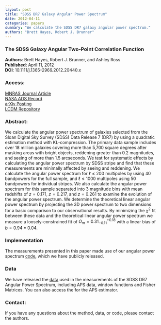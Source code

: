 ```yaml
---
layout: post
title: "SDSS DR7 Galaxy Angular Power Spectrum"
date: 2012-04-11
categories: papers
summary: "We calculate the SDSS DR7 galaxy angular power spectrum."
authors: "Brett Hayes, Robert J. Brunner"
---
```


### The SDSS Galaxy Angular Two-Point Correlation Function
 
**Authors**: Brett Hayes, Robert J. Brunner, and Ashley Ross  
**Published**:   April 11, 2012  
**DOI**: 10.1111/j.1365-2966.2012.20440.x

### Access:

[MNRAS Journal Article](http://mnras.oxfordjournals.org/content/421/3/2043)  
[NASA ADS Record](http://adsabs.harvard.edu/abs/2012MNRAS.421.2043H)  
[arXiv Posting](http://arxiv.org/abs/1112.5723)  
[LCDM Repository](/static/papers/sdssdr7-aps.pdf)

### Abstract:

We calculate the angular power spectrum of galaxies selected from the
Sloan Digital Sky Survey (SDSS) Data Release 7 (DR7) by using a
quadratic estimation method with KL-compression. The primary data sample
includes over 18 million galaxies covering more than 5,700 square
degrees after masking areas with bright objects, reddening greater than
0.2 magnitudes, and seeing of more than 1.5 arcseconds.  We test for
systematic effects by calculating the angular power spectrum by SDSS
stripe and find that these measurements are minimally affected by seeing
and reddening.  We calculate the angular power spectrum for $\ell \le
200$ multipoles by using 40 bandpowers for the full sample, and $\ell
\le 1000$ multipoles using 50 bandpowers for individual stripes.  We
also calculate the angular power spectrum for this sample separated into
3 magnitude bins with mean redshifts of $z = 0.171$, $z = 0.217$, and $z
= 0.261$ to examine the evolution of the angular power spectrum.  We
determine the theoretical linear angular power spectrum by projecting
the 3D power spectrum to two dimensions for a basic comparison to our
observational results.  By minimizing the $\chi^2$ fit between these
data and the theoretical linear angular power spectrum we measure a
loosely-constrained fit of $\Omega_m = 0.31^{+0.18}_{-0.11}$ with a
linear bias of $b = 0.94 \pm 0.04$.



### Implementation

The measurements presented in this paper made use of our angular power
spectrum [code](/code/aps-code.html), which we have publicly released.

### Data

We have released the [data](/data/sdssDR7-aps-data.html) used in the
measurements of the SDSS DR7 Angular Power Spectrum, including APS data,
window functions and Fisher Matrices. You can also access the  for the
APS estimator.


### Contact:

If you have any questions about the method, data, or code, please contact
the authors.
